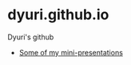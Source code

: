 # dyuri.github.io
Dyuri's github

- [Some of my mini-presentations](https://dyuri.github.io/txtpresentations/)

